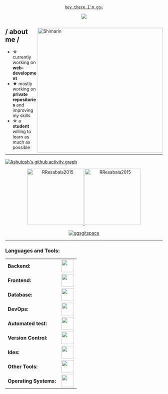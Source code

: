 <p align="center">
  <code><ins>hey there I'm gg⋆</ins></code>
</p>
<p align = center ><img src="https://i.pinimg.com/736x/73/e5/0a/73e50ad3d7e8dfa9947c9218db29823f.jpg"> </p>

<div>

<img align="right" width="400" alt="Shimarin" src="https://i.pinimg.com/474x/38/ee/16/38ee16be052ee47b9a7a9f305cb80b69.jpg"/>

<h2> / about me /</h2>
  
- ☆ currently working on **web-development**
- ★ mostly working on **private repositories** and improving my skills
- ☆ a **student** willing to learn as much as possible
----------


[![Ashutosh's github activity graph](https://github-readme-activity-graph.vercel.app/graph?username=ggsgitspace&bg_color=141414&color=89bdd3&line=89bdd3&point=d3d3d3&area=true&hide_border=true)](https://github.com/ashutosh00710/github-readme-activity-graph)

<div align="center">
  <a href="https://github.com/ggsgitspace">
    <img height="180em" src="https://github-readme-stats.vercel.app/api/top-langs?username=ggsgitspace&show_icons=true&locale=en&layout=compact&theme=dark&langs_count=6&hide_border=true&bg_color=0d1117&title_color=f0f8ff&text_color=f0f8ff&icon_color=89bdd3&border_color=6e7681" alt="RResabala2015"/>
    <img height="180em" src="https://github-readme-stats.vercel.app/api?username=ggsgitspace&show_icons=true&locale=en&layout=compact&theme=dark&hide_border=true&bg_color=0d1117&title_color=f0f8ff&text_color=f0f8ff&icon_color=89bdd3&border_color=6e7681" alt="RResabala2015"/>
  </a>
</div>
<p align="center">
  <a href="https://github.com/ggsgitspace">
    <img src="https://github-readme-streak-stats.herokuapp.com/?user=ggsgitspace&&theme=dark&background=0d1117&stroke=6e7681&ring=89bdd3&fire=89bdd3&currStreakNum=f0f8ff&currStreakLabel=f0f8ff&sideNums=f0f8ff&sideLabels=f0f8ff" alt="ggsgitspace" />
  </a>
</p>

-----------

<h3 align="left">Languages and Tools:</h3>
<table>
  <tr>
    <td style="font-weight: bold; padding-right: 10px; vertical-align: center; border: none;">Backend:</td>
    <td><img height="40" src=""/></td>
  </tr>
  <tr>
    <td style="font-weight: bold; padding-right: 10px; vertical-align: center;">Frontend:</td>
    <td><img height="40" src=""/></td>
  </tr>
  <tr>
    <td style="font-weight: bold; padding-right: 10px; vertical-align: center; border: none;">Database:</td>
    <td><img height="40" src=""/></td>
  </tr>
  <tr>
    <td style="font-weight: bold; padding-right: 10px; vertical-align: center; border: none;">DevOps:</td>
    <td><img height="40" src=""/></td>
  </tr>
  <tr>
    <td style="font-weight: bold; padding-right: 10px; vertical-align: center; border: none;">Automated test:</td>
    <td><img height="40" src=""/></td>
  </tr>
  <tr>
    <td style="font-weight: bold; padding-right: 10px; vertical-align: center; border: none;">Version Control:</td>
    <td><img height="40" src=""/></td>
  </tr>
  <tr>
    <td style="font-weight: bold; padding-right: 10px; vertical-align: center; border: none;">Ides:</td>
    <td><img height="40" src="https://th.bing.com/th/id/OIP.6bqzd_H6Qci-hr1UmG1tRAHaHa?rs=1&pid=ImgDetMain"/></td>
  </tr>
  <tr>
    <td style="font-weight: bold; padding-right: 10px; vertical-align: center; border: none;">Other Tools:</td>
    <td><img height="40" src=""/></td>
  </tr>
  <tr>
    <td style="font-weight: bold; padding-right: 10px; vertical-align: center; border: none;">Operating Systems:</td>
    <td><img height="40" src=""/></td>
  </tr>
</table>
